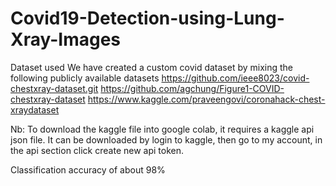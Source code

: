 # Covid19-Detection-using-Lung-Xray-Images

Dataset used
We have created a custom covid dataset by mixing the following publicly available datasets 
https://github.com/ieee8023/covid-chestxray-dataset.git
https://github.com/agchung/Figure1-COVID-chestxray-dataset
https://www.kaggle.com/praveengovi/coronahack-chest-xraydataset


Nb: To download the kaggle file into google colab, it requires a kaggle api json file. It can be downloaded by login to  kaggle, then go to my account, in the api section click create new api token.

Classification accuracy of about 98%


